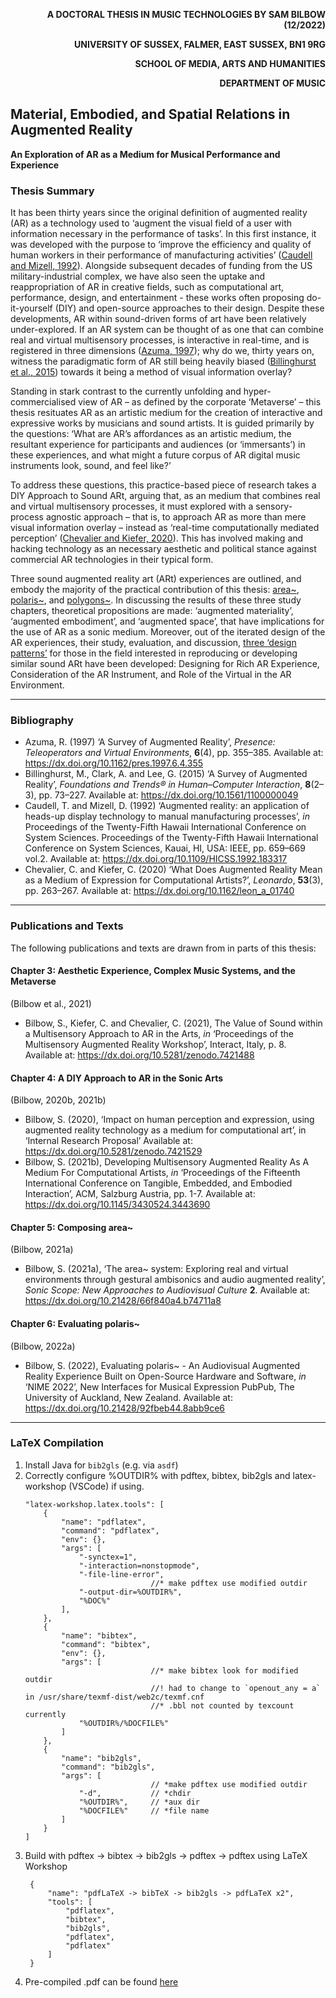 <div align="right">
<b>

A DOCTORAL THESIS IN MUSIC TECHNOLOGIES BY SAM BILBOW (12/2022)

UNIVERSITY OF SUSSEX, FALMER, EAST SUSSEX, BN1 9RG

SCHOOL OF MEDIA, ARTS AND HUMANITIES

DEPARTMENT OF MUSIC

</b>
</div>

## Material, Embodied, and Spatial Relations in Augmented Reality

**An Exploration of AR as a Medium for Musical Performance and Experience**



### Thesis Summary
It has been thirty years since the original definition of augmented reality (AR) as a technology used to ‘augment the visual field of a user with information necessary in the performance of tasks’. In this first instance, it was developed with the purpose to ‘improve the efficiency and quality of human workers in their performance of manufacturing activities’ ([Caudell and Mizell, 1992](https://dx.doi.org/10.1109/HICSS.1992.183317)). Alongside subsequent decades of funding from the US military-industrial complex, we have also seen the uptake and reappropriation of AR in creative fields, such as computational art, performance, design, and entertainment - these works often proposing do-it-yourself (DIY) and open-source approaches to their design. Despite these developments, AR within sound-driven forms of art have been relatively under-explored. If an AR system can be thought of as one that can combine real and virtual multisensory processes, is interactive in real-time, and is registered in three dimensions ([Azuma, 1997](https://dx.doi.org/10.1162/pres.1997.6.4.355)); why do we, thirty years on, witness the paradigmatic form of AR still being heavily biased ([Billinghurst et al., 2015](https://dx.doi.org/10.1561/1100000049)) towards it being a method of visual information overlay? 

Standing in stark contrast to the currently unfolding and hyper-commercialised view of AR – as defined by the corporate ‘Metaverse’ – this thesis resituates AR as an artistic medium for the creation of interactive and expressive works by musicians and sound artists. It is guided primarily by the questions: ‘What are AR’s affordances as an artistic medium, the resultant experience for participants and audiences (or ‘immersants’) in these experiences, and what might a future corpus of AR digital music instruments look, sound, and feel like?’ 

To address these questions, this practice-based piece of research takes a DIY Approach to Sound ARt, arguing that, as an medium that combines real and virtual multisensory processes, it must explored with a sensory-process agnostic approach – that is, to approach AR as more than mere visual information overlay – instead as ‘real-time computationally mediated perception’ ([Chevalier and Kiefer, 2020](https://dx.doi.org/10.1162/leon_a_01740)). This has involved making and hacking technology as an necessary aesthetic and political stance against commercial AR technologies in their typical form. 

Three sound augmented reality art (ARt) experiences are outlined, and embody the majority of the practical contribution of this thesis: [area~](https://www.github.com/sambilbow/area), [polaris~](https://www.github.com/sambilbow/polaris), and [polygons~](https://www.github.com/sambilbow/polygons). In discussing the results of these three study chapters, theoretical propositions are made: ‘augmented materiality’, ‘augmented embodiment’, and ‘augmented space’, that have implications for the use of AR as a sonic medium. Moreover, out of the iterated design of the AR experiences, their study, evaluation, and discussion, [three ‘design patterns’](https://sambilbow.github.io/thexrtspace/design-patterns/) for those in the field interested in reproducing or developing similar sound ARt have been developed: Designing for Rich AR Experience, Consideration of the AR Instrument, and Role of the Virtual in the AR Environment.

---
### Bibliography
- Azuma, R. (1997) ‘A Survey of Augmented Reality’, *Presence: Teleoperators and Virtual Environments*, **6**(4), pp. 355–385. Available at: https://dx.doi.org/10.1162/pres.1997.6.4.355
- Billinghurst, M., Clark, A. and Lee, G. (2015) ‘A Survey of Augmented Reality’, *Foundations and Trends® in Human–Computer Interaction*, **8**(2–3), pp. 73–227. Available at: https://dx.doi.org/10.1561/1100000049
- Caudell, T. and Mizell, D. (1992) ‘Augmented reality: an application of heads-up display technology to manual manufacturing processes’, *in* Proceedings of the Twenty-Fifth Hawaii International Conference on System Sciences. Proceedings of the Twenty-Fifth Hawaii International Conference on System Sciences, Kauai, HI, USA: IEEE, pp. 659–669 vol.2. Available at: https://dx.doi.org/10.1109/HICSS.1992.183317
- Chevalier, C. and Kiefer, C. (2020) ‘What Does Augmented Reality Mean as a Medium of Expression for Computational Artists?’, *Leonardo*, **53**(3), pp. 263–267. Available at: https://dx.doi.org/10.1162/leon_a_01740
---
### Publications and Texts
The following publications and texts are drawn from in parts of this thesis: 

#### Chapter 3: Aesthetic Experience, Complex Music Systems, and the Metaverse

(Bilbow et al., 2021) 
- Bilbow, S., Kiefer, C. and Chevalier, C. (2021), The Value of Sound within a Multisensory Approach to AR in the Arts, *in* ‘Proceedings of the Multisensory Augmented Reality Workshop’, Interact, Italy, p. 8. Available at: https://dx.doi.org/10.5281/zenodo.7421488 

#### Chapter 4: A DIY Approach to AR in the Sonic Arts 

(Bilbow, 2020b, 2021b) 
- Bilbow, S. (2020), ‘Impact on human perception and expression, using augmented reality technology as a medium for computational art’, in ‘Internal Research Proposal’ Available at: https://dx.doi.org/10.5281/zenodo.7421529 
- Bilbow, S. (2021b), Developing Multisensory Augmented Reality As A Medium For Computational Artists, *in* ‘Proceedings of the Fifteenth International Conference on Tangible, Embedded, and Embodied Interaction’, ACM, Salzburg Austria, pp. 1-7. Available at: https://dx.doi.org/10.1145/3430524.3443690 

#### Chapter 5: Composing area~ 

(Bilbow, 2021a) 
- Bilbow, S. (2021a), ‘The area~ system: Exploring real and virtual environments through gestural ambisonics and audio augmented reality’, *Sonic Scope: New Approaches to Audiovisual Culture* **2**. Available at: https://dx.doi.org/10.21428/66f840a4.b74711a8 

#### Chapter 6: Evaluating polaris~ 

(Bilbow, 2022a) 
- Bilbow, S. (2022), Evaluating polaris~ - An Audiovisual Augmented Reality Experience Built on Open-Source Hardware and Software, *in* ‘NIME 2022’, New Interfaces for Musical Expression PubPub, The University of Auckland, New Zealand. Available at: https://dx.doi.org/10.21428/92fbeb44.8abb9ce6
---
### LaTeX Compilation
1. Install Java for `bib2gls` (e.g. via `asdf`)
2. Correctly configure %OUTDIR% with pdftex, bibtex, bib2gls and latex-workshop (VSCode) if using.
    ```
    "latex-workshop.latex.tools": [
        {
            "name": "pdflatex",
            "command": "pdflatex",
            "env": {},
            "args": [
                "-synctex=1",
                "-interaction=nonstopmode",
                "-file-line-error",
                                //* make pdftex use modified outdir
                "-output-dir=%OUTDIR%",
                "%DOC%"
            ],
        },
        {
            "name": "bibtex",
            "command": "bibtex",
            "env": {},
            "args": [
                                //* make bibtex look for modified outdir
                                //! had to change to `openout_any = a` in /usr/share/texmf-dist/web2c/texmf.cnf
                                //* .bbl not counted by texcount currently
                "%OUTDIR%/%DOCFILE%"
            ]
        },
        {
            "name": "bib2gls",
            "command": "bib2gls",
            "args": [
                                // *make pdftex use modified outdir
                "-d",           // *chdir
                "%OUTDIR%",     // *aux dir
                "%DOCFILE%"     // *file name
            ]
        }
    ]
    ```
3. Build with pdftex -> bibtex -> bib2gls -> pdftex -> pdftex using LaTeX Workshop
   ```
    {
        "name": "pdfLaTeX -> bibTeX -> bib2gls -> pdfLaTeX x2",
        "tools": [
            "pdflatex",
            "bibtex",
            "bib2gls",
            "pdflatex",
            "pdflatex"
        ]
    }
    ```
4. Pre-compiled .pdf can be found [here](https://github.com/sambilbow/doctoral-thesis/blob/main/build/doctoral-thesis.pdf)
